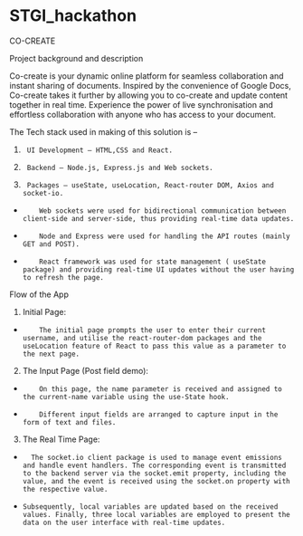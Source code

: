 # STGI_hackathon
CO-CREATE

Project background and description


Co-create is your dynamic online platform for seamless collaboration and instant sharing of documents. Inspired by the convenience of Google Docs, Co-create takes it further by allowing you to co-create and update content together in real time. Experience the power of live synchronisation and effortless collaboration with anyone who has access to your document.
 
The Tech stack used in making of this solution is –
1.   	UI Development – HTML,CSS and React.
2.   	Backend – Node.js, Express.js and Web sockets.
3.   	Packages – useState, useLocation, React-router DOM, Axios and socket-io.
 
-         Web sockets were used for bidirectional communication between client-side and server-side, thus providing real-time data updates.
-         Node and Express were used for handling the API routes (mainly GET and POST).
-         React framework was used for state management ( useState package) and providing real-time UI updates without the user having to refresh the page.

Flow of the App

1.   Initial Page:
-         The initial page prompts the user to enter their current username, and utilise the react-router-dom packages and the useLocation feature of React to pass this value as a parameter to the next page.
2.   The Input Page (Post field demo):
-         On this page, the name parameter is received and assigned to the current-name variable using the use-State hook.
-         Different input fields are arranged to capture input in the form of text and files.
3.   The Real Time Page:
-       The socket.io client package is used to manage event emissions and handle event handlers. The corresponding event is transmitted to the backend server via the socket.emit property, including the value, and the event is received using the socket.on property with the respective value.
-     Subsequently, local variables are updated based on the received values. Finally, three local variables are employed to present the data on the user interface with real-time updates.
